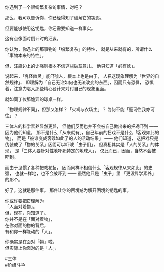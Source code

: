 你遇到了一个很纷繁复杂的事情，对吧？

那么，我可以告诉你，你已经得知了破解它的钥匙。

但要能够使用这钥匙，你还需要知道一样事实。

这有点像面对倒计时的汪淼。

你认为，你遇上的那事物的「纷繁复杂」的特性，
就是从来就有的，所谓什么「事物本来的特性」。

但，汪淼边上的史强则根本不信这些破玩意儿。
他只知道「必有妖」。

说起来，「鬼怪幽灵」能吓唬人，根本上也是由于，
人把这现象理解为「世界的自然规律」、
即理解为「自己无论如何也无法改变的东西」，因而只有恐惧，
恐惧着，注意力陷入那些精心设计来对付自己的现象里面。

就如同丁仪那诡异的球桌一样。

「物理规律不同」，但那又怎样？「火鸡与农场主」？
为何不能「寇可往我亦可往」？

三体人的科学素养显然更好，
但他们反而也并不会被自己做出来的把戏吓到 —— 因为他们知道，
那不是什么「从来就有」，自己年前的把戏不是什么「客观如此的物」，
而是「被谁变成客观如此了的人的活动结果」 —— 他们知道，
这把戏只是伪装成了「物的关系」因而可以吓唬「虫子们」，
但真相其实是「人的关系」的体现，
是「三体人要针对性地吓死特定的地球人」，
仅此而已，因而，当然不会被吓到。

而由于见惯了各种把戏花招，
因而同样不相信什么「客观规律从来如此」的史强，
也就一样地，也不会被吓到 —— 虽然他只是「虫子」里
「更没科学素养」的那个。

好了。这就是那件事。
那件让你的困境成为解开困境的钥匙的事。

你或许要把它理解为  
「人面对着物」。  
但，现在，你知道了。  
你并不是在「面对着物」，  
在你对面的物的背后，  
有和你一样能动的「人」。

你确实是在面对「物」啦，  
但实际上你面对的是「人」。

#三体  
#阶级斗争  


